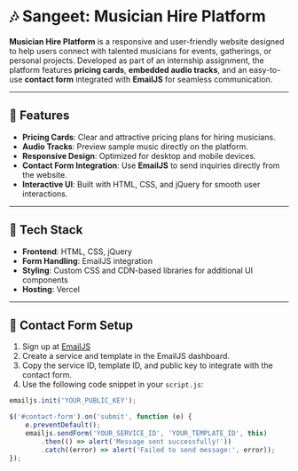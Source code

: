# 🎶 Sangeet: Musician Hire Platform  

**Musician Hire Platform** is a responsive and user-friendly website designed to help users connect with talented musicians for events, gatherings, or personal projects. Developed as part of an internship assignment, the platform features **pricing cards**, **embedded audio tracks**, and an easy-to-use **contact form** integrated with **EmailJS** for seamless communication.  

---

## 🚀 Features  

- **Pricing Cards**: Clear and attractive pricing plans for hiring musicians.  
- **Audio Tracks**: Preview sample music directly on the platform.  
- **Responsive Design**: Optimized for desktop and mobile devices.  
- **Contact Form Integration**: Use **EmailJS** to send inquiries directly from the website.  
- **Interactive UI**: Built with HTML, CSS, and jQuery for smooth user interactions.  

---

## 🌟 Tech Stack  

- **Frontend**: HTML, CSS, jQuery  
- **Form Handling**: EmailJS integration  
- **Styling**: Custom CSS and CDN-based libraries for additional UI components  
- **Hosting**: Vercel  

---

## 📧 Contact Form Setup  

1. Sign up at [EmailJS](https://emailjs.com)  
2. Create a service and template in the EmailJS dashboard.  
3. Copy the service ID, template ID, and public key to integrate with the contact form.  
4. Use the following code snippet in your `script.js`:  

```javascript  
emailjs.init('YOUR_PUBLIC_KEY');  

$('#contact-form').on('submit', function (e) {  
    e.preventDefault();  
    emailjs.sendForm('YOUR_SERVICE_ID', 'YOUR_TEMPLATE_ID', this)  
        .then(() => alert('Message sent successfully!'))  
        .catch((error) => alert('Failed to send message:', error));  
});  
```  

